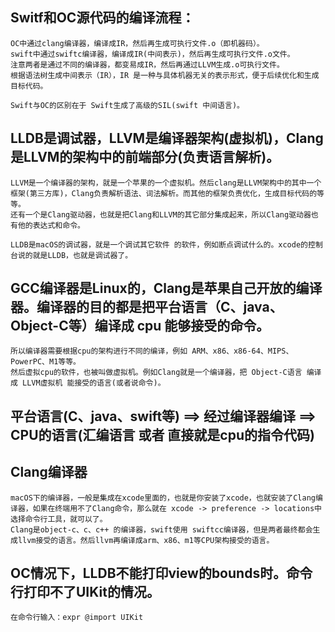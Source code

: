 
## Switf和OC源代码的编译流程：
    OC中通过clang编译器，编译成IR，然后再生成可执行文件.o（即机器码）。
    swift中通过swiftc编译器，编译成IR(中间表示)，然后再生成可执行文件.o文件。
    注意两者是通过不同的编译器，都变易成IR，然后再通过LLVM生成.o可执行文件。
    根据语法树生成中间表示（IR），IR 是一种与具体机器无关的表示形式，便于后续优化和生成目标代码。
    
    Swift与OC的区别在于 Swift生成了高级的SIL(swift 中间语言)。
    




## LLDB是调试器，LLVM是编译器架构(虚拟机)，Clang是LLVM的架构中的前端部分(负责语言解析)。
    LLVM是一个编译器的架构，就是一个苹果的一个虚拟机。然后clang是LLVM架构中的其中一个框架(第三方库)，Clang负责解析语法、词法解析。而其他的框架负责优化，生成目标代码的等等。
    还有一个是Clang驱动器，也就是把Clang和LLVM的其它部分集成起来，所以Clang驱动器也有他的表达式和命令。
    
    LLDB是macOS的调试器，就是一个调试其它软件 的软件，例如断点调试什么的。xcode的控制台说的就是LLDB，也就是调试器了。
    
## GCC编译器是Linux的，Clang是苹果自己开放的编译器。编译器的目的都是把平台语言（C、java、Object-C等）编译成 cpu 能够接受的命令。
    所以编译器需要根据cpu的架构进行不同的编译，例如 ARM、x86、x86-64、MIPS、PowerPC、M1等等。
    然后虚拟cpu的软件，也被叫做虚拟机。例如Clang就是一个编译器，把 Object-C语言 编译成 LLVM虚拟机 能接受的语言(或者说命令)。
    
##  平台语言(C、java、swift等) ==> 经过编译器编译  ==> CPU的语言(汇编语言 或者 直接就是cpu的指令代码)

## Clang编译器
    macOS下的编译器，一般是集成在xcode里面的，也就是你安装了xcode，也就安装了Clang编译器，如果在终端用不了Clang命令，那么就在 xcode -> preference -> locations中选择命令行工具，就可以了。
    Clang是object-c、c、c++ 的编译器，swift使用 swiftcc编译器，但是两者最终都会生成llvm接受的语言。然后llvm再编译成arm、x86、m1等CPU架构接受的语言。


## OC情况下，LLDB不能打印view的bounds时。命令行打印不了UIKit的情况。
    在命令行输入：expr @import UIKit
